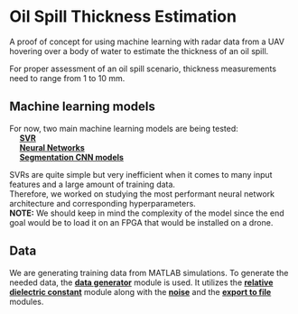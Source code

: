 # Oil Spill Thickness Estimation
A proof of concept for using machine learning with radar data from a UAV hovering over a body of water to
estimate the thickness of an oil spill.

For proper assessment of an oil spill scenario, thickness measurements need to range from 1 to 10 mm.

## Machine learning models
For now, two main machine learning models are being tested:<br>
&emsp; **[SVR](src/model/svr_model.py)**<br>
&emsp; **[Neural Networks](src/model/nn_model.py)**<br>
&emsp; **[Segmentation CNN models](src/model/unet_model.py)**<br>

SVRs are quite simple but very inefficient when it comes to many input features and a large amount of training data.
<br>
Therefore, we worked on studying the most performant neural network architecture and corresponding hyperparameters.
<br>
**NOTE:** We should keep in mind the complexity of the model since the end goal would be to load it on an FPGA that 
would be installed on a drone.

## Data
We are generating training data from MATLAB simulations.
To generate the needed data, the **[data generator](src/data/data_generator/generate_reflectivities_from_thickness/data_generator.m)** module is used.
It utilizes the **[relative dielectric constant](src/data/data_generator/generate_reflectivities_from_thickness/module4_2.m)** module along with the **[noise](src/data/data_generator/generate_reflectivities_from_thickness/noise.m)** 
and the **[export to file](src/data/data_generator/generate_reflectivities_from_thickness/export_to_file.m)** modules.



